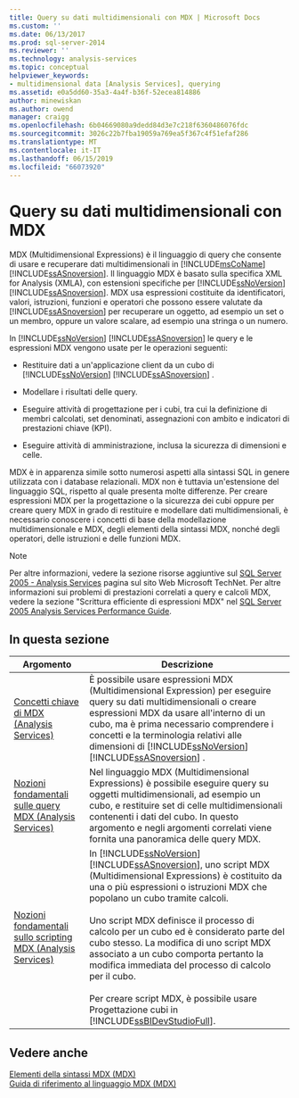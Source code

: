 ```yaml
---
title: Query su dati multidimensionali con MDX | Microsoft Docs
ms.custom: ''
ms.date: 06/13/2017
ms.prod: sql-server-2014
ms.reviewer: ''
ms.technology: analysis-services
ms.topic: conceptual
helpviewer_keywords:
- multidimensional data [Analysis Services], querying
ms.assetid: e0a5dd60-35a3-4a4f-b36f-52ecea814886
author: minewiskan
ms.author: owend
manager: craigg
ms.openlocfilehash: 6b04669080a9dedd84d3e7c218f6360486076fdc
ms.sourcegitcommit: 3026c22b7fba19059a769ea5f367c4f51efaf286
ms.translationtype: MT
ms.contentlocale: it-IT
ms.lasthandoff: 06/15/2019
ms.locfileid: "66073920"
---
```

# <a name="querying-multidimensional-data-with-mdx"></a>Query su dati multidimensionali con MDX
  MDX (Multidimensional Expressions) è il linguaggio di query che consente di usare e recuperare dati multidimensionali in [!INCLUDE[msCoName](../../../includes/msconame-md.md)] [!INCLUDE[ssASnoversion](../../../includes/ssasnoversion-md.md)]. Il linguaggio MDX è basato sulla specifica XML for Analysis (XMLA), con estensioni specifiche per [!INCLUDE[ssNoVersion](../../../includes/ssnoversion-md.md)] [!INCLUDE[ssASnoversion](../../../includes/ssasnoversion-md.md)]. MDX usa espressioni costituite da identificatori, valori, istruzioni, funzioni e operatori che possono essere valutate da [!INCLUDE[ssASnoversion](../../../includes/ssasnoversion-md.md)] per recuperare un oggetto, ad esempio un set o un membro, oppure un valore scalare, ad esempio una stringa o un numero.  
  
 In [!INCLUDE[ssNoVersion](../../../includes/ssnoversion-md.md)] [!INCLUDE[ssASnoversion](../../../includes/ssasnoversion-md.md)] le query e le espressioni MDX vengono usate per le operazioni seguenti:  
  
-   Restituire dati a un'applicazione client da un cubo di [!INCLUDE[ssNoVersion](../../../includes/ssnoversion-md.md)] [!INCLUDE[ssASnoversion](../../../includes/ssasnoversion-md.md)] .  
  
-   Modellare i risultati delle query.  
  
-   Eseguire attività di progettazione per i cubi, tra cui la definizione di membri calcolati, set denominati, assegnazioni con ambito e indicatori di prestazioni chiave (KPI).  
  
-   Eseguire attività di amministrazione, inclusa la sicurezza di dimensioni e celle.  
  
 MDX è in apparenza simile sotto numerosi aspetti alla sintassi SQL in genere utilizzata con i database relazionali. MDX non è tuttavia un'estensione del linguaggio SQL, rispetto al quale presenta molte differenze. Per creare espressioni MDX per la progettazione o la sicurezza dei cubi oppure per creare query MDX in grado di restituire e modellare dati multidimensionali, è necessario conoscere i concetti di base della modellazione multidimensionale e MDX, degli elementi della sintassi MDX, nonché degli operatori, delle istruzioni e delle funzioni MDX.  
  
> [!NOTE]  
>  Per altre informazioni, vedere la sezione risorse aggiuntive sul [SQL Server 2005 - Analysis Services](https://go.microsoft.com/fwlink/?LinkId=80853) pagina sul sito Web Microsoft TechNet. Per altre informazioni sui problemi di prestazioni correlati a query e calcoli MDX, vedere la sezione "Scrittura efficiente di espressioni MDX" nel [SQL Server 2005 Analysis Services Performance Guide](https://docsbay.net/Microsoft-SQL-Server-2005-Analysis-Services-Performance-Guide).  
  
## <a name="in-this-section"></a>In questa sezione  
  
|Argomento|Descrizione|  
|-----------|-----------------|  
|[Concetti chiave di MDX &#40;Analysis Services&#41;](../key-concepts-in-mdx-analysis-services.md)|È possibile usare espressioni MDX (Multidimensional Expression) per eseguire query su dati multidimensionali o creare espressioni MDX da usare all'interno di un cubo, ma è prima necessario comprendere i concetti e la terminologia relativi alle dimensioni di [!INCLUDE[ssNoVersion](../../../includes/ssnoversion-md.md)] [!INCLUDE[ssASnoversion](../../../includes/ssasnoversion-md.md)] .|  
|[Nozioni fondamentali sulle query MDX &#40;Analysis Services&#41;](mdx-query-fundamentals-analysis-services.md)|Nel linguaggio MDX (Multidimensional Expressions) è possibile eseguire query su oggetti multidimensionali, ad esempio un cubo, e restituire set di celle multidimensionali contenenti i dati del cubo. In questo argomento e negli argomenti correlati viene fornita una panoramica delle query MDX.|  
|[Nozioni fondamentali sullo scripting MDX &#40;Analysis Services&#41;](mdx-scripting-fundamentals-analysis-services.md)|In [!INCLUDE[ssNoVersion](../../../includes/ssnoversion-md.md)] [!INCLUDE[ssASnoversion](../../../includes/ssasnoversion-md.md)], uno script MDX (Multidimensional Expressions) è costituito da una o più espressioni o istruzioni MDX che popolano un cubo tramite calcoli.<br /><br /> Uno script MDX definisce il processo di calcolo per un cubo ed è considerato parte del cubo stesso. La modifica di uno script MDX associato a un cubo comporta pertanto la modifica immediata del processo di calcolo per il cubo.<br /><br /> Per creare script MDX, è possibile usare Progettazione cubi in [!INCLUDE[ssBIDevStudioFull](../../../includes/ssbidevstudiofull-md.md)].|  
  
## <a name="see-also"></a>Vedere anche  
 [Elementi della sintassi MDX &#40;MDX&#41;](/sql/mdx/mdx-syntax-elements-mdx)   
 [Guida di riferimento al linguaggio MDX &#40;MDX&#41;](/sql/mdx/mdx-language-reference-mdx)  
  
  
